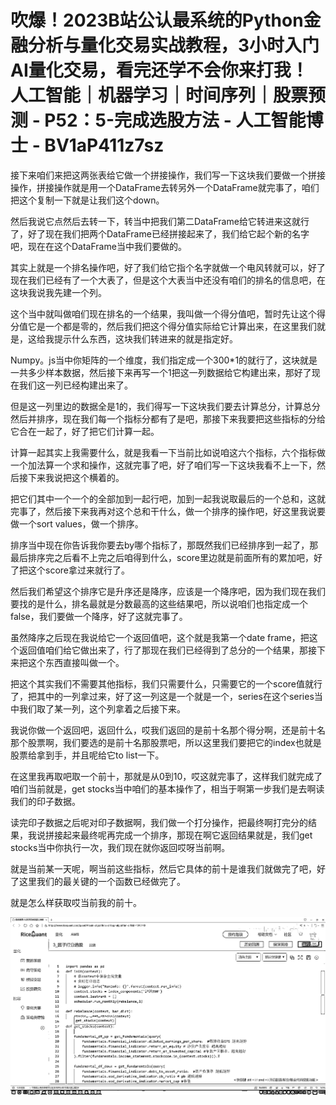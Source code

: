 # 吹爆！2023B站公认最系统的Python金融分析与量化交易实战教程，3小时入门AI量化交易，看完还学不会你来打我！人工智能｜机器学习｜时间序列｜股票预测 - P52：5-完成选股方法 - 人工智能博士 - BV1aP411z7sz

接下来咱们来把这两张表给它做一个拼接操作，我们写一下这块我们要做一个拼接操作，拼接操作就是用一个DataFrame去转另外一个DataFrame就完事了，咱们把这个复制一下就是让我们这个down。

然后我说它点然后去转一下，转当中把我们第二DataFrame给它转进来这就行了，好了现在我们把两个DataFrame已经拼接起来了，我们给它起个新的名字吧，现在在这个DataFrame当中我们要做的。

其实上就是一个排名操作吧，好了我们给它指个名字就做一个电风转就可以，好了现在我们已经有了一个大表了，但是这个大表当中还没有咱们的排名的信息吧，在这块我说我先建一个列。

这个当中就叫做咱们现在排名的一个结果，我叫做一个得分值吧，暂时先让这个得分值它是一个都是零的，然后我们把这个得分值实际给它计算出来，在这里我们就是，这给我提示什么东西，这块我们转进来的就是指定好。

Numpy。js当中你矩阵的一个维度，我们指定成一个300*1的就行了，这块就是一共多少样本数据，然后接下来再写一个1把这一列数据给它构建出来，那好了现在我们这一列已经构建出来了。

但是这一列里边的数据全是1的，我们得写一下这块我们要去计算总分，计算总分然后并排序，现在我们每一个指标分都有了是吧，那接下来我要把这些指标的分给它合在一起了，好了把它们计算一起。

计算一起其实上我需要什么，就是我看一下当前比如说咱这六个指标，六个指标做一个加法算一个求和操作，这就完事了吧，好了咱们写一下这块我看不上一下，然后接下来我说把这个横着的。

把它们其中一个一个的全部加到一起行吧，加到一起我说取最后的一个总和，这就完事了，然后接下来我再对这个总和干什么，做一个排序的操作吧，好这里我说要做一个sort values，做一个排序。

排序当中现在你告诉我你要去by哪个指标了，那既然我们已经排序到一起了，那最后排序完之后看不上完之后咱得到什么，score里边就是前面所有的累加吧，好了把这个score拿过来就行了。

然后我们希望这个排序它是升序还是降序，应该是一个降序吧，因为我们现在我们要找的是什么，排名最就是分数最高的这些结果吧，所以说咱们也指定成一个false，我们要做一个降序，好了这就完事了。

虽然降序之后现在我说给它一个返回值吧，这个就是我第一个date frame，把这个返回值咱们给它做出来了，行了那现在我们已经得到了总分的一个结果，那接下来把这个东西直接叫做一个。

把这个其实我们不需要其他指标，我们只需要什么，只需要它的一个score值就行了，把其中的一列拿过来，好了这一列这是一个就是一个，series在这个series当中我们取了某一列，这个列拿着之后接下来。

我说你做一个返回吧，返回什么，哎我们返回的是前十名那个得分啊，还是前十名那个股票啊，我们要选的是前十名那股票吧，所以这里我们要把它的index也就是股票给拿到手，并且呢给它to list一下。

在这里我再取吧取一个前十，那就是从0到10，哎这就完事了，这样我们就完成了咱们当前就是，get stocks当中咱们的基本操作了，相当于啊第一步我们是去啊读我们的印子数据。

读完印子数据之后呢对印子数据啊，我们做一个打分操作，把最终啊打完分的结果，我说拼接起来最终呢再完成一个排序，那现在啊它返回结果就是，我们get stocks当中你执行一次，我们现在就你返回哎呀当前啊。

就是当前某一天呢，啊当前这些指标，然后它具体的前十是谁我们就做完了吧，好了这里我们的最关键的一个函数已经做完了。

就是怎么样获取哎当前我的前十。

![](img/c6b5ab41c40afda4501431380cd87348_1.png)